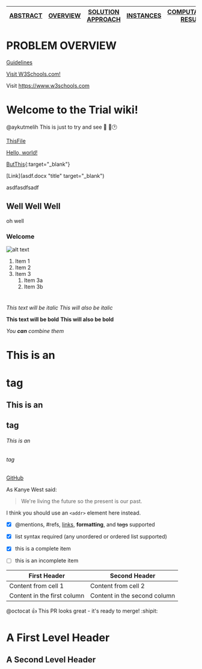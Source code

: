 [ABSTRACT](/README.md) | [OVERVIEW](Instances/README.md)  | [SOLUTION APPROACH](Instances/README.md)  | [INSTANCES](Instances/README.md)  | [COMPUTATIONAL RESULTS](Instances/README.md) 
------------ | ------------- | ------------- | ------------- | -------------

PROBLEM OVERVIEW
====================


[Guidelines](Instances/README.md)

<a target="_blank" href="https://www.w3schools.com/">Visit W3Schools.com!</a>

Visit https://www.w3schools.com

# Welcome to the Trial wiki!

@aykutmelih
This is just to try and see :large_orange_diamond: :small_orange_diamond::clock2:

[ThisFile](asdf.docx)

<a href="asdf.docx" target="_blank">Hello, world!</a>

[ButThis](asdf.docx){:target="_blank"}

[Link](asdf.docx "title" target="_blank")

asdfasdfsadf
## Well Well Well

oh well

### Welcome

![alt text](https://github.com/ORProjects/Trial/blob/master/DEUFBEIE.png)

1. Item 1
1. Item 2
1. Item 3
   1. Item 3a
   1. Item 3b
   
#

*This text will be italic*
_This will also be italic_

**This text will be bold**
__This will also be bold__

_You **can** combine them_


# This is an <h1> tag
## This is an <h2> tag
###### This is an <h6> tag

[GitHub](http://github.com)



As Kanye West said:

> We're living the future so
> the present is our past.

I think you should use an
`<addr>` element here instead.


- [x] @mentions, #refs, [links](), **formatting**, and <del>tags</del> supported
- [x] list syntax required (any unordered or ordered list supported)
- [x] this is a complete item
- [ ] this is an incomplete item

 

First Header | Second Header
------------ | -------------
Content from cell 1 | Content from cell 2
Content in the first column | Content in the second column


@octocat :+1: This PR looks great - it's ready to merge! :shipit:


A First Level Header
====================

A Second Level Header
---------------------


















































